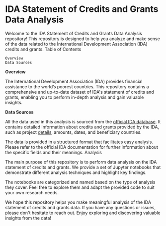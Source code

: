 # IDA Statement of Credits and Grants Data Analysis

Welcome to the IDA Statement of Credits and Grants Data Analysis repository! This repository is designed to help you analyze and make sense of the data related to the International Development Association (IDA) credits and grants.
Table of Contents

    Overview
    Data Sources

**Overview**

The International Development Association (IDA) provides financial assistance to the world’s poorest countries. This repository contains a comprehensive and up-to-date dataset of IDA's statement of credits and grants, enabling you to perform in-depth analysis and gain valuable insights.

**Data Sources**

All the data used in this analysis is sourced from the [official IDA database](https://finances.worldbank.org/Loans-and-Credits/IDA-Statement-of-Credits-and-Grants-Latest-Availab/ebmi-69yj). It contains detailed information about credits and grants provided by the IDA, such as project [details](https://www.opendatanetwork.com/dataset/finances.worldbank.org/tdwh-3krx), amounts, dates, and beneficiary countries.

The data is provided in a structured format that facilitates easy analysis. Please refer to the official IDA documentation for further information about the specific fields and their meanings.
Analysis


The main purpose of this repository is to perform data analysis on the IDA statement of credits and grants. We provide a set of Jupyter notebooks that demonstrate different analysis techniques and highlight key findings.

The notebooks are categorized and named based on the type of analysis they cover. Feel free to explore them and adapt the provided code to suit your own research needs.


We hope this repository helps you make meaningful analysis of the IDA statement of credits and grants data. If you have any questions or issues, please don't hesitate to reach out. Enjoy exploring and discovering valuable insights from the data!
